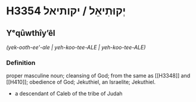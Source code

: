 # H3354 יְקוּתִיאֵל / יקותיאל

## Yᵉqûwthîyʼêl

_(yek-ooth-ee'-ale | yeh-koo-tee-ALE | yeh-koo-tee-ALE)_

### Definition

proper masculine noun; cleansing of God; from the same as [[H3348]] and [[H410]]; obedience of God; Jekuthiel, an Israelite; Jekuthiel.

- a descendant of Caleb of the tribe of Judah
